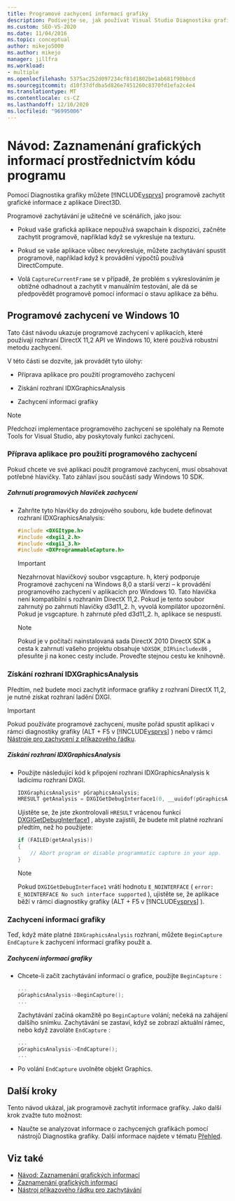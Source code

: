 ```yaml
---
title: Programové zachycení informací grafiky
description: Podívejte se, jak používat Visual Studio Diagnostika grafiky k programovému zachycení informací grafiky z aplikace Direct3D.
ms.custom: SEO-VS-2020
ms.date: 11/04/2016
ms.topic: conceptual
author: mikejo5000
ms.author: mikejo
manager: jillfra
ms.workload:
- multiple
ms.openlocfilehash: 5375ac252d097234cf81d1802be1ab681f90bbcd
ms.sourcegitcommit: d10f37dfdba5d826e7451260c8370fd1efa2c4e4
ms.translationtype: MT
ms.contentlocale: cs-CZ
ms.lasthandoff: 12/10/2020
ms.locfileid: "96995006"
---
```

# <a name="walkthrough-capturing-graphics-information-programmatically"></a>Návod: Zaznamenání grafických informací prostřednictvím kódu programu
Pomocí Diagnostika grafiky můžete [!INCLUDE[vsprvs](../../code-quality/includes/vsprvs_md.md)] programově zachytit grafické informace z aplikace Direct3D.

Programové zachytávání je užitečné ve scénářích, jako jsou:

- Pokud vaše grafická aplikace nepoužívá swapchain k dispozici, začněte zachytit programově, například když se vykresluje na texturu.

- Pokud se vaše aplikace vůbec nevykresluje, můžete zachytávání spustit programově, například když k provádění výpočtů používá DirectCompute.

- Volá `CaptureCurrentFrame` se v případě, že problém s vykreslováním je obtížné odhadnout a zachytit v manuálním testování, ale dá se předpovědět programově pomocí informací o stavu aplikace za běhu.

## <a name="programmatic-capture-in-windows-10"></a><a name="CaptureDX11_2"></a> Programové zachycení ve Windows 10
Tato část návodu ukazuje programové zachycení v aplikacích, které používají rozhraní DirectX 11,2 API ve Windows 10, které používá robustní metodu zachycení.

V této části se dozvíte, jak provádět tyto úlohy:

- Příprava aplikace pro použití programového zachycení

- Získání rozhraní IDXGraphicsAnalysis

- Zachycení informací grafiky

> [!NOTE]
> Předchozí implementace programového zachycení se spoléhaly na Remote Tools for Visual Studio, aby poskytovaly funkci zachycení.

### <a name="preparing-your-app-to-use-programmatic-capture"></a>Příprava aplikace pro použití programového zachycení
Pokud chcete ve své aplikaci použít programové zachycení, musí obsahovat potřebné hlavičky. Tato záhlaví jsou součástí sady Windows 10 SDK.

##### <a name="to-include-programmatic-capture-headers"></a>Zahrnutí programových hlaviček zachycení

- Zahrňte tyto hlavičky do zdrojového souboru, kde budete definovat rozhraní IDXGraphicsAnalysis:

    ```cpp
    #include <DXGItype.h>
    #include <dxgi1_2.h>
    #include <dxgi1_3.h>
    #include <DXProgrammableCapture.h>
    ```

    > [!IMPORTANT]
    > Nezahrnovat hlavičkový soubor vsgcapture. h, který podporuje Programové zachycení na Windows 8,0 a starší verzi – k provádění programového zachycení v aplikacích pro Windows 10. Tato hlavička není kompatibilní s rozhraním DirectX 11,2. Pokud je tento soubor zahrnutý po zahrnutí hlavičky d3d11_2. h, vyvolá kompilátor upozornění. Pokud je vsgcapture. h zahrnuté před d3d11_2. h, aplikace se nespustí.

    > [!NOTE]
    > Pokud je v počítači nainstalovaná sada DirectX 2010 DirectX SDK a cesta k zahrnutí vašeho projektu obsahuje `%DXSDK_DIR%includex86` , přesuňte ji na konec cesty include. Proveďte stejnou cestu ke knihovně.

### <a name="getting-the-idxgraphicsanalysis-interface"></a>Získání rozhraní IDXGraphicsAnalysis
Předtím, než budete moci zachytit informace grafiky z rozhraní DirectX 11,2, je nutné získat rozhraní ladění DXGI.

> [!IMPORTANT]
> Pokud používáte programové zachycení, musíte pořád spustit aplikaci v rámci diagnostiky grafiky (ALT + F5 v [!INCLUDE[vsprvs](../../code-quality/includes/vsprvs_md.md)] ) nebo v rámci [Nástroje pro zachycení z příkazového řádku](command-line-capture-tool.md).

##### <a name="to-get-the-idxgraphicsanalysis-interface"></a>Získání rozhraní IDXGraphicsAnalysis

- Použijte následující kód k připojení rozhraní IDXGraphicsAnalysis k ladicímu rozhraní DXGI.

  ```cpp
  IDXGraphicsAnalysis* pGraphicsAnalysis;
  HRESULT getAnalysis = DXGIGetDebugInterface1(0, __uuidof(pGraphicsAnalysis), reinterpret_cast<void**>(&pGraphicsAnalysis));
  ```

  Ujistěte se, že jste zkontrolovali `HRESULT` vrácenou funkcí [DXGIGetDebugInterface1](/windows/desktop/api/dxgi1_3/nf-dxgi1_3-dxgigetdebuginterface1) , abyste zajistili, že budete mít platné rozhraní předtím, než ho použijete:

  ```cpp
  if (FAILED(getAnalysis))
  {
      // Abort program or disable programmatic capture in your app.
  }
  ```

  > [!NOTE]
  > Pokud `DXGIGetDebugInterface1` vrátí hodnotu `E_NOINTERFACE` ( `error: E_NOINTERFACE No such interface supported` ), ujistěte se, že aplikace běží v rámci diagnostiky grafiky (ALT + F5 v [!INCLUDE[vsprvs](../../code-quality/includes/vsprvs_md.md)] ).

### <a name="capturing-graphics-information"></a>Zachycení informací grafiky
Teď, když máte platné `IDXGraphicsAnalysis` rozhraní, můžete `BeginCapture` `EndCapture` k zachycení informací grafiky použít a.

##### <a name="to-capture-graphics-information"></a>Zachycení informací grafiky

- Chcete-li začít zachytávání informací o grafice, použijte `BeginCapture` :

    ```cpp
    ...
    pGraphicsAnalysis->BeginCapture();
    ...
    ```

    Zachytávání začíná okamžitě po `BeginCapture` volání; nečeká na zahájení dalšího snímku. Zachytávání se zastaví, když se zobrazí aktuální rámec, nebo když zavoláte `EndCapture` :

    ```cpp
    ...
    pGraphicsAnalysis->EndCapture();
    ...
    ```

- Po volání `EndCapture` uvolněte objekt Graphics.

## <a name="next-steps"></a>Další kroky
Tento návod ukázal, jak programově zachytit informace grafiky. Jako další krok zvažte tuto možnost:

- Naučte se analyzovat informace o zachycených grafikách pomocí nástrojů Diagnostika grafiky. Další informace najdete v tématu [Přehled](overview-of-visual-studio-graphics-diagnostics.md).

## <a name="see-also"></a>Viz také
- [Návod: Zaznamenání grafických informací](walkthrough-capturing-graphics-information.md)
- [Zaznamenání grafických informací](capturing-graphics-information.md)
- [Nástroj příkazového řádku pro zachytávání](command-line-capture-tool.md)
